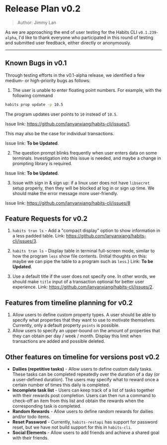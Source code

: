 # Release Plan v0.2

> Author: Jimmy Lan

As we are approaching the end of user testing for the Habits CLI `v0.1.239-alpha`, I'd like to thank everyone who participated in this round of testing and submitted user feedback, either directly or anonymously.

---

## Known Bugs in v0.1

Through testing efforts in the v0.1-alpha release, we identified a few medium- or high-priority bugs as follows:

1. The user is unable to enter floating point numbers. For example, with the following command
```bash
habits prop update -p 10.5
```

The program updates user points to `10` instead of `10.5`.

Issue link: https://github.com/lanyanxiang/habits-cli/issues/1.

This may also be the case for individual transactions.

Issue link: **To be Updated**.

2. The question prompt blinks frequently when user enters data on some terminals. Investigation into this issue is needed, and maybe a change in prompting library is required.

Issue link: **To be Updated**.

3. Issue with sign in & sign up: if a linux user does not have `libsecret` setup properly, then they will be blocked at log in or sign up time. We should make the error message more user-friendly.

Issue link: https://github.com/lanyanxiang/habits-cli/issues/8

## Feature Requests for v0.2

1. `habits tran ls` - Add a "compact display" option to show information in a less padded table. Link: https://github.com/lanyanxiang/habits-cli/issues/3.

2. `habits tran ls` - Display table in terminal full-screen mode, similar to how the program `less` show file contents. (Initial thoughts on this: maybe we can pipe the table to a program such as `less`.) Link: **To be Updated**.

3. Use a default title if the user does not specify one. In other words, we should make `title` input of a transaction optional for better user experience. Link: https://github.com/lanyanxiang/habits-cli/issues/2.

## Features from timeline planning for v0.2

1. Allow users to define custom property types. A user should be able to specify what properties that they want to use to motivate themselves. Currently, only a default property `points` is possible.
2. Allow users to specify an upper-bound on the amount of properties that they can obtain per day / week / month. Display this limit when transactions are added and possible deleted.

## Other features on timeline for versions post v0.2

* **Dailies (repetitive tasks)** - Allow users to define custom daily tasks. These tasks can be completed repeatedly over the duration of a day (or a user-defined duration). The users may specify what to reward once a certain number of times this daily is completed.
* **Incomplete task list** - Users can keep track of a list of tasks together with their rewards post completion. Users can then run a command to check-off an item from this list and obtain the rewards when the corresponding task is completed.
* **Random Rewards** - Allow users to define random rewards for dailies and/or todo items.
* **Reset Password** - Currently, `habits-restapi` has support for password reset, but we have not build support for this in `habits-cli`.
* **Social Elements** - Allow users to add friends and achieve a shared goal with their friends.
